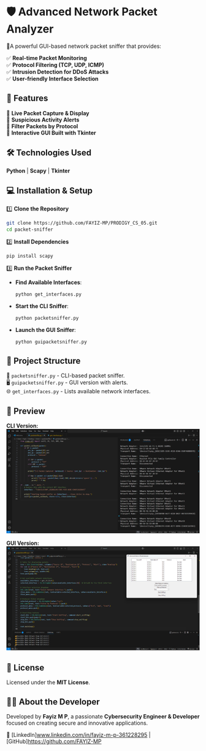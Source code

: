 # 🛡️ Advanced Network Packet Analyzer

🔎A powerful GUI-based network packet sniffer that provides:

✅ **Real-time Packet Monitoring**  
✅ **Protocol Filtering (TCP, UDP, ICMP)**  
✅ **Intrusion Detection for DDoS Attacks**  
✅ **User-friendly Interface Selection**  

## 🧿 Features
🔹 **Live Packet Capture & Display**  
🔹 **Suspicious Activity Alerts**  
🔹 **Filter Packets by Protocol**  
🔹 **Interactive GUI Built with Tkinter**  

## 🛠️ Technologies Used
 **Python** |  **Scapy** |  **Tkinter**

## 💻 Installation & Setup
1️⃣ **Clone the Repository**  
   ```bash
   git clone https://github.com/FAYIZ-MP/PRODIGY_CS_05.git
   cd packet-sniffer
   ```
2️⃣ **Install Dependencies**  
   ```bash
   pip install scapy
   ```
3️⃣ **Run the Packet Sniffer**  
   - **Find Available Interfaces**:  
     ```bash
     python get_interfaces.py
     ```
   - **Start the CLI Sniffer**:  
     ```bash
     python packetsniffer.py
     ```
   - **Launch the GUI Sniffer**:  
     ```bash
     python guipacketsniffer.py
     ```

## 📂 Project Structure
📜 `packetsniffer.py` - CLI-based packet sniffer.  
🖥️ `guipacketsniffer.py` - GUI version with alerts.  
🌐 `get_interfaces.py` - Lists available network interfaces.  

## 📸 Preview
**CLI Version:**  
![CLI Packet Sniffer](Screenshot-2025-02-20-222937.png)  

**GUI Version:**  
![GUI Packet Sniffer](Screenshot-2025-02-20-232828.png)  

## 📜 License
Licensed under the **MIT License**.

## 👨‍💻 About the Developer
Developed by **Fayiz M P**, a passionate **Cybersecurity Engineer & Developer** focused on creating secure and innovative applications.

🔗 [LinkedIn]www.linkedin.com/in/fayiz-m-p-361228295 | [GitHub]https://github.com/FAYIZ-MP


